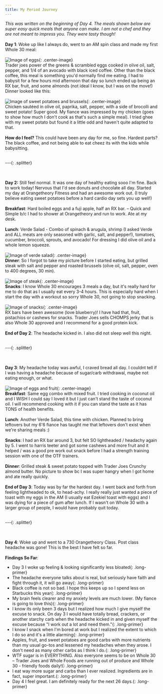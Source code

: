 ```yaml
---
title: My Period Journey
---
```


*This was written on the beginning of Day 4. The meals shown below are super easy quick meals that anyone can make. I am not a chef and they are not meant to impress you. They were tasty though\!*<br><br>**Day 1**\: Woke up like I always do, went to an AM spin class and made my first Whole 30 meal:<br><br>![Image of eggs](/images/whole30-eggs.jpg){: .center-image}<br>Trader joes power of the greens & scrambled eggs cooked in olive oil, salt, pepper, and 1/4 of an avocado with black iced coffee. Other than the black coffee, this meal is something you'd normally find me eating. I had to babysit for a few hours mid afternoon that day so lunch ended up being an RX bar, fruit, and some almonds (not ideal I know, but I was on the move\!) Dinner looked like this:<br><br>![Image of sweet potatoes and brussels](/images/whole30-sweetpotato.jpg){: .center-image}<br>Chicken saut&eacute;ed in olive oil, paprika, salt, pepper, with a side of brocolli and sweet potato\! Super good. My fiance was impressed by my chicken (goes to show how much I don't cook as that's such a simple meal). I tried ghee with my sweet potato but found it a little odd and haven't quite adapted to that.<br><br>**How do I feel?** This could have been any day for me, so fine. Hardest parts? The black coffee, and not being able to eat cheez its with the kids while babysitting.<br>&nbsp;

---{: .splitter}

<br><br>**Day 2:** Still feel normal. It was one day of healthy eating sooo I'm fine. Back to work today\! Nervous that I'd see donuts and chocolate all day. Started my day at Orangetheory Fitness and had an awesome work out. (I truly believe eating sweet potatoes before a hard cardio day sets you up well\!)<br><br>**Breakfast**\: Hard boiled eggs and a fuji apple, half an RX bar. – Quick and Simple b/c I had to shower at Orangetheory and run to work. Ate at my desk.<br><br>**Lunch**\: Verde Salad - Combo of spinach & arugula, shrimp (I asked Verde and ALL meats are only seasoned with garlic, salt, and pepper\!), tomatoes, cucumber, broccoli, sprouts, and avocado\! For dressing I did olive oil and a whole lemon squeeze.<br><br>![Image of verde salad](/images/whole30-verde.jpg){: .center-image}<br>**Dinner**\: So I forgot to take my picture before I started eating, but grilled steak with salt and pepper and roasted brussels (olive oil, salt, pepper, oven to 400 degrees, 30 min).<br><br>![Image of steak](/images/whole30-steak.jpg){: .center-image}<br>**Snacks**\: I know Whole 30 encourages 3 meals a day, but it's really hard for me to do that as I usually eat every 3-4 hours. This is especially hard when I start the day with a workout so sorry Whole 30, not going to stop snacking.<br><br>![Image of snacks](/images/whole30-snacks.jpg){: .center-image}<br>RX bars have been awesome (love blueberry)\! I have had that, fruit, pistachios or cashews for snacks. Trader Joes sells CHOMPS jerky that is also Whole 30 approved and I recommend for a good protein kick.<br><br>**End of Day 2**\: The headache kicked in. I also did not sleep well this night.<br>&nbsp;

---{: .splitter}

<br><br>**Day 3**\: My headache today was awful, I craved bread all day. I couldnt tell if I was having a headache because of sugar/carb withdrawal, maybe not eating enough, or what.<br><br>![Image of eggs and fruit](/images/whole30-eggs2.jpg){: .center-image}<br>**Breakfast**\: Same egg combo with mixed fruit. I tried cooking in coconut oil and I WISH I could say I loved it but I just can't stand the taste of coconut oil. I will recommend cooking with it if you can stand the taste as it has TONS of health benefits.<br><br>**Lunch**\: Another Verde Salad, this time with chicken. Planned to bring leftovers but my 6'6 fiance has taught me that leftovers don't exist when we're sharing meals :)<br><br>**Snacks**\: I had an RX bar around 3, but felt SO lightheaded / headachy again by 5. I went to harris teeter and got some cashews and more fruit and it helped / was a good pre work out snack before I had a strength training session with one of the OTF trainers.<br><br>**Dinner**\: Grilled steak & sweet potato topped with Trader Joes Crunchy almond butter. No picture to show bc I was super hangry when I got home and ate really quickly.<br><br>**End of Day 3**\: Today was by far the hardest day. I went back and forth from feeling lightheaded to ok, to head-achy. I really really just wanted a piece of toast with my eggs in the AM (I usually eat Ezekiel toast with eggs) and I was dying for a piece of gum after lunch. If I wasn't on Whole 30 with a larger group of people, I would have probably quit today.<br>&nbsp;

---{: .splitter}

<br><br>**Day 4**\: Woke up and went to a 730 Orangetheory Class. Post class headache was gone\! This is the best I have felt so far.<br><br>**Findings So Far**\:

* Day 3 I woke up feeling & looking significantly less bloated{: .long-primer}
* The headache everyone talks about is real, but seriously have faith and fight through it, it will go away{: .long-primer}
* Black coffee is not so bad. I hope this keeps up so I spend less on Starbucks this year{: .long-primer}
* My brain feels clearer and my anxiety levels are much lower. (My fiance is going to love this){: .long-primer}
* I know its only been 3 days but I realized how much I give myself the excuse to snack. On day 3 I would have totally bread, crackers, or another starchy carb when the headache kicked in and given myself the excuse because "I work out a lot and need them."{: .long-primer}
* I know I snack when I'm bored at work but I realized the extent to which I do so and it's a little alarming{: .long-primer}
* Apples, fruit, and sweet potatoes are good carbs with more nutrients than my usual go-tos and lessened my headaches when they arose. I don't need as many other carbs as I think I do.{: .long-primer}
* WTF sugar is in EVERYTHING. Also everyone seems to be on Whole 30 – Trader Joes and Whole Foods are running out of produce and Whole 30 - friendly foods daily\!{: .long-primer}
* I eat way more sugar and carbs than I ever realized. Ingredients are in fact, super important.{: .long-primer}
* Day 4 I feel great. I am definitely ready for the next 26 days.{: .long-primer}